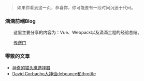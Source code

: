 > 如果你看到这一页，恭喜你，你可能要有一段时间沉迷于代码。

### 滴滴前端Blog

&emsp;&emsp;这里主要分享的内容为：Vue、Webpack以及滴滴工程的经验总结。

&emsp;&emsp;[传送门](https://github.com/DDFE/DDFE-blog)




### 零散的文章

* [神奇的猫头鹰选择器](https://alistapart.com/article/axiomatic-css-and-lobotomized-owls)
* [David Corbacho大神谈debounce和throttle](https://css-tricks.com/debouncing-throttling-explained-examples/)
